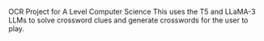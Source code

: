 OCR Project for A Level Computer Science
This uses the T5 and LLaMA-3 LLMs to solve crossword clues and generate crosswords for the user to play.
